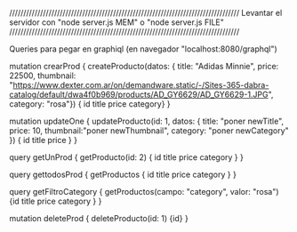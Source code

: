 //////////////////////////////////////////////////////////////////////////////////
Levantar el servidor con "node server.js MEM" o "node server.js FILE"
//////////////////////////////////////////////////////////////////////////////////

Queries para pegar en graphiql (en navegador "localhost:8080/graphql")


mutation crearProd { createProducto(datos: {
    title: "Adidas Minnie",
    price: 22500,
    thumbnail: "https://www.dexter.com.ar/on/demandware.static/-/Sites-365-dabra-catalog/default/dwa4f0b969/products/AD_GY6629/AD_GY6629-1.JPG",
    category: "rosa"}) 
    { id title price category} 
}

mutation updateOne { updateProducto(id: 1,  datos:  {
        title: "poner newTitle",
        price: 10,
        thumbnail:"poner newThumbnail",
        category: "poner newCategory"
        }) 
    { id title price } 
}

query getUnProd { getProducto(id: 2) 
{ id title price category } 
}

query gettodosProd { getProductos { id title price category } }

query getFiltroCategory { getProductos(campo: "category", valor: "rosa") {id title  price category } }

mutation deleteProd {
    deleteProducto(id: 1) {id}
}